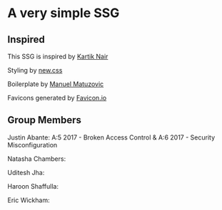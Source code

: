 # A very simple SSG

## Inspired

This SSG is inspired by [Kartik Nair](https://github.com/kartiknair/blog)

Styling by [new.css](https://github.com/xz/new.css)

Boilerplate by [Manuel Matuzovic](https://www.matuzo.at/blog/html-boilerplate/)

Favicons generated by [Favicon.io](https://favicon.io/emoji-favicons/)

## Group Members
Justin Abante: A:5 2017 - Broken Access Control & A:6 2017 - Security Misconfiguration  

Natasha Chambers:

Uditesh Jha:

Haroon Shaffulla:

Eric Wickham: 
